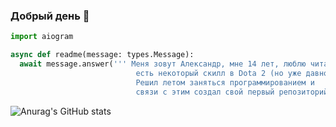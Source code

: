### Добрый день 👋
``` python
import aiogram

async def readme(message: types.Message):
  await message.answer(''' Меня зовут Александр, мне 14 лет, люблю читать книги, слушаю фонк, 
                            есть некоторый скилл в Dota 2 (но уже давно не играю).
                            Решил летом заняться программированием и 
                            связи с этим создал свой первый репозиторий, интересно что из всего этого выйдет !? ''')
```

![Anurag's GitHub stats](https://github-readme-stats.vercel.app/api?username=AleksZavg&show_icons=true&theme=dark)
